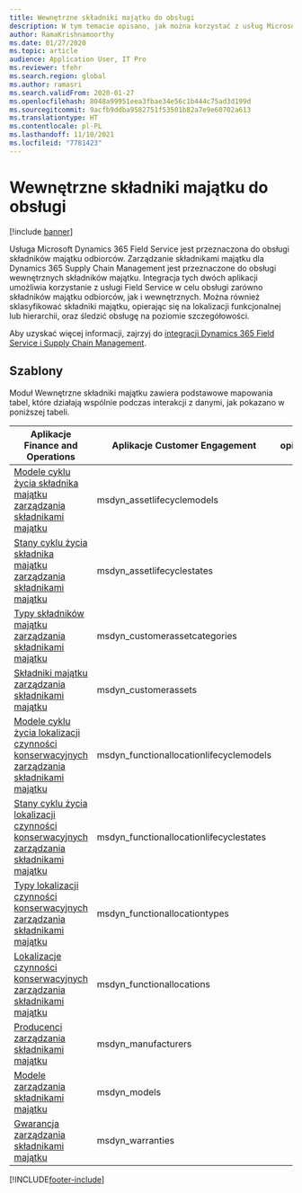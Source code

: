 ```yaml
---
title: Wewnętrzne składniki majątku do obsługi
description: W tym temacie opisano, jak można korzystać z usług Microsoft Dynamics 365 Field Service do obsługi środków trwałych odbiorcy i własnych.
author: RamaKrishnamoorthy
ms.date: 01/27/2020
ms.topic: article
audience: Application User, IT Pro
ms.reviewer: tfehr
ms.search.region: global
ms.author: ramasri
ms.search.validFrom: 2020-01-27
ms.openlocfilehash: 8048a99951eea3fbae34e56c1b444c75ad3d199d
ms.sourcegitcommit: 9acfb9ddba9582751f53501b82a7e9e60702a613
ms.translationtype: HT
ms.contentlocale: pl-PL
ms.lasthandoff: 11/10/2021
ms.locfileid: "7781423"
---
```

# <a name="in-house-assets-for-servicing"></a>Wewnętrzne składniki majątku do obsługi

[!include [banner](../../includes/banner.md)]

Usługa Microsoft Dynamics 365 Field Service jest przeznaczona do obsługi składników majątku odbiorców. Zarządzanie składnikami majątku dla Dynamics 365 Supply Chain Management jest przeznaczone do obsługi wewnętrznych składników majątku. Integracja tych dwóch aplikacji umożliwia korzystanie z usługi Field Service w celu obsługi zarówno składników majątku odbiorców, jak i wewnętrznych. Można również sklasyfikować składniki majątku, opierając się na lokalizacji funkcjonalnej lub hierarchii, oraz śledzić obsługę na poziomie szczegółowości.

Aby uzyskać więcej informacji, zajrzyj do [integracji Dynamics 365 Field Service i Supply Chain Management](/dynamics365/field-service/supply-chain-field-service-integration).

## <a name="templates"></a>Szablony

Moduł Wewnętrzne składniki majątku zawiera podstawowe mapowania tabel, które działają wspólnie podczas interakcji z danymi, jak pokazano w poniższej tabeli.

| Aplikacje Finance and Operations | Aplikacje Customer Engagement | opis |
|-----------------------------|-----------------------------------|-------------|
[Modele cyklu życia składnika majątku zarządzania składnikami majątku](mapping-reference.md#119) | msdyn_assetlifecyclemodels | |
[Stany cyklu życia składnika majątku zarządzania składnikami majątku](mapping-reference.md#120) | msdyn_assetlifecyclestates | |
[Typy składników majątku zarządzania składnikami majątku](mapping-reference.md#124) | msdyn_customerassetcategories | |
[Składniki majątku zarządzania składnikami majątku](mapping-reference.md#125) | msdyn_customerassets | |
[Modele cyklu życia lokalizacji czynności konserwacyjnych zarządzania składnikami majątku](mapping-reference.md#134) | msdyn_functionallocationlifecyclemodels | |
[Stany cyklu życia lokalizacji czynności konserwacyjnych zarządzania składnikami majątku](mapping-reference.md#135) | msdyn_functionallocationlifecyclestates | |
[Typy lokalizacji czynności konserwacyjnych zarządzania składnikami majątku](mapping-reference.md#137) | msdyn_functionallocationtypes | |
[Lokalizacje czynności konserwacyjnych zarządzania składnikami majątku](mapping-reference.md#136) | msdyn_functionallocations | |
[Producenci zarządzania składnikami majątku](mapping-reference.md#153) | msdyn_manufacturers | |
[Modele zarządzania składnikami majątku](mapping-reference.md#154) | msdyn_models | |
[Gwarancja zarządzania składnikami majątku](mapping-reference.md#209) | msdyn_warranties | |

[!INCLUDE[footer-include](../../../../includes/footer-banner.md)]
